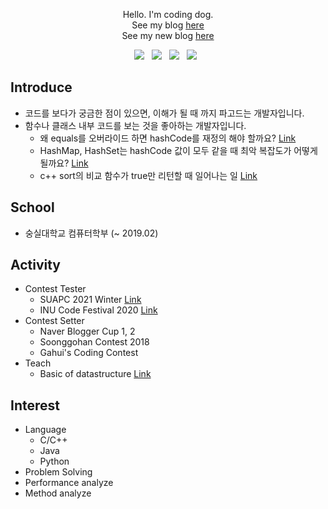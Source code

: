 <p align="center">Hello. I'm coding dog. <br>
  See my blog <a href="https://codingdog.tistory.com"> here </a> <br>
  See my new blog <a href="https://codingdog.pe.kr"> here </a> </p>
<p align="center">
  <img src="https://img.shields.io/badge/c++-00599C?style=flat-square&logo=c%2B%2B&logoColor=white"/> &nbsp 
  <img src="https://img.shields.io/badge/Java-007396?style=flat-square&logo=Java&logoColor=white"/> &nbsp
  <img src="https://img.shields.io/badge/Python-3776AB?style=flat-square&logo=Python&logoColor=white"/> &nbsp
  <img src="https://img.shields.io/badge/MySQL-4479A1?style=flat-square&logo=MySQL&logoColor=white"/> &nbsp 
</p>

## Introduce
 * 코드를 보다가 궁금한 점이 있으면, 이해가 될 때 까지 파고드는 개발자입니다.
 * 함수나 클래스 내부 코드를 보는 것을 좋아하는 개발자입니다.
   * 왜 equals를 오버라이드 하면 hashCode를 재정의 해야 할까요? [Link](https://codingdog.tistory.com/211)
   * HashMap, HashSet는 hashCode 값이 모두 같을 때 최악 복잡도가 어떻게 될까요? [Link](https://codingdog.tistory.com/216)
   * c++ sort의 비교 함수가 true만 리턴할 때 일어나는 일 [Link](https://codingdog.tistory.com/183)

## School
 * 숭실대학교 컴퓨터학부 (~ 2019.02)

## Activity
 * Contest Tester
   * SUAPC 2021 Winter [Link](https://icpc-sinchon.io/suapc)
   * INU Code Festival 2020 [Link](https://www.acmicpc.net/contest/view/572)
 * Contest Setter
   * Naver Blogger Cup 1, 2
   * Soonggohan Contest 2018
   * Gahui's Coding Contest
 * Teach
   * Basic of datastructure [Link](https://docs.google.com/presentation/d/1zQQrxi21ipvyyssOchDFPGhcH1AO2bfQgbWqmFrHW0U/edit?usp=sharing)

## Interest
 * Language
   * C/C++
   * Java
   * Python
 * Problem Solving
 * Performance analyze
 * Method analyze
